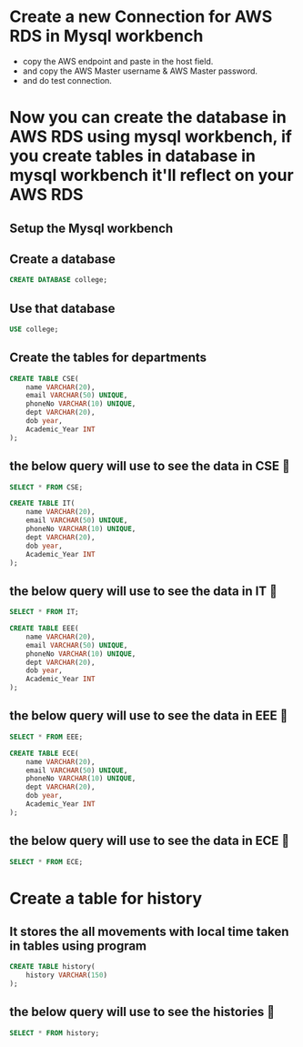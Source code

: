# Create a new Connection for AWS RDS in Mysql workbench
- copy the AWS endpoint and paste in the host field.
- and copy the AWS Master username & AWS Master password.
- and do test connection.

# Now you can create the database in AWS RDS using mysql workbench, if you create tables in database in mysql workbench it'll reflect on your AWS RDS 
## Setup the Mysql workbench

## Create a database
```sql
CREATE DATABASE college;
```

## Use that database
```sql
USE college;
```

## Create the tables for departments
```sql
CREATE TABLE CSE(
    name VARCHAR(20),
    email VARCHAR(50) UNIQUE,
    phoneNo VARCHAR(10) UNIQUE,
    dept VARCHAR(20),
    dob year,
    Academic_Year INT
);
```
## the below query will use to see the data in CSE 🔽
```sql
SELECT * FROM CSE;
```

```sql
CREATE TABLE IT(
    name VARCHAR(20),
    email VARCHAR(50) UNIQUE,
    phoneNo VARCHAR(10) UNIQUE,
    dept VARCHAR(20),
    dob year,
    Academic_Year INT
);
```

## the below query will use to see the data in IT 🔽
```sql
SELECT * FROM IT;
```

```sql
CREATE TABLE EEE(
    name VARCHAR(20),
    email VARCHAR(50) UNIQUE,
    phoneNo VARCHAR(10) UNIQUE,
    dept VARCHAR(20),
    dob year,
    Academic_Year INT
);
```

## the below query will use to see the data in EEE 🔽
```sql
SELECT * FROM EEE;
```

```sql
CREATE TABLE ECE(
    name VARCHAR(20),
    email VARCHAR(50) UNIQUE,
    phoneNo VARCHAR(10) UNIQUE,
    dept VARCHAR(20),
    dob year,
    Academic_Year INT
);
```
## the below query will use to see the data in ECE 🔽
```sql
SELECT * FROM ECE;
```

# Create a table for history 
## It stores the all movements with local time taken in tables using program  
```sql
CREATE TABLE history(
    history VARCHAR(150)
);
```
## the below query will use to see the histories 🔽
```sql
SELECT * FROM history;
```
